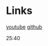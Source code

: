 # Links

[youtube](https://www.youtube.com/watch?v=gieEQFIfgYc)
[github](https://github.com/gitdagray/typescript-course)

25:40
